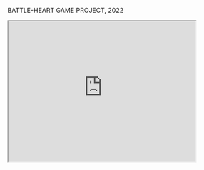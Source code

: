 BATTLE-HEART GAME PROJECT, 2022
<iframe width="420" height="315"
src="https://www.youtube.com/watch?v=34cATlzDoRg&t=59s&ab_channel=NadavMalul">
</iframe>
